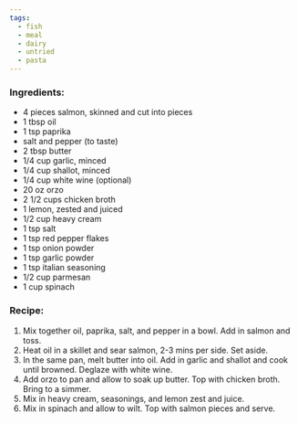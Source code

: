 ```yaml
---
tags:
  - fish
  - meal
  - dairy
  - untried
  - pasta
---
```

### Ingredients:
- 4 pieces salmon, skinned and cut into pieces
- 1 tbsp oil
- 1 tsp paprika
- salt and pepper (to taste)
- 2 tbsp butter
- 1/4 cup garlic, minced
- 1/4 cup shallot, minced
- 1/4 cup white wine (optional)
- 20 oz orzo
- 2 1/2 cups chicken broth
- 1 lemon, zested and juiced
- 1/2 cup heavy cream
- 1 tsp salt
- 1 tsp red pepper flakes
- 1 tsp onion powder
- 1 tsp garlic powder
- 1 tsp italian seasoning
- 1/2 cup parmesan
- 1 cup spinach

### Recipe:
1. Mix together oil, paprika, salt, and pepper in a bowl. Add in salmon and toss. 
2. Heat oil in a skillet and sear salmon, 2-3 mins per side. Set aside. 
3. In the same pan, melt butter into oil. Add in garlic and shallot and cook until browned. Deglaze with white wine. 
4. Add orzo to pan and allow to soak up butter. Top with chicken broth. Bring to a simmer. 
5. Mix in heavy cream, seasonings, and lemon zest and juice. 
6. Mix in spinach and allow to wilt. Top with salmon pieces and serve. 